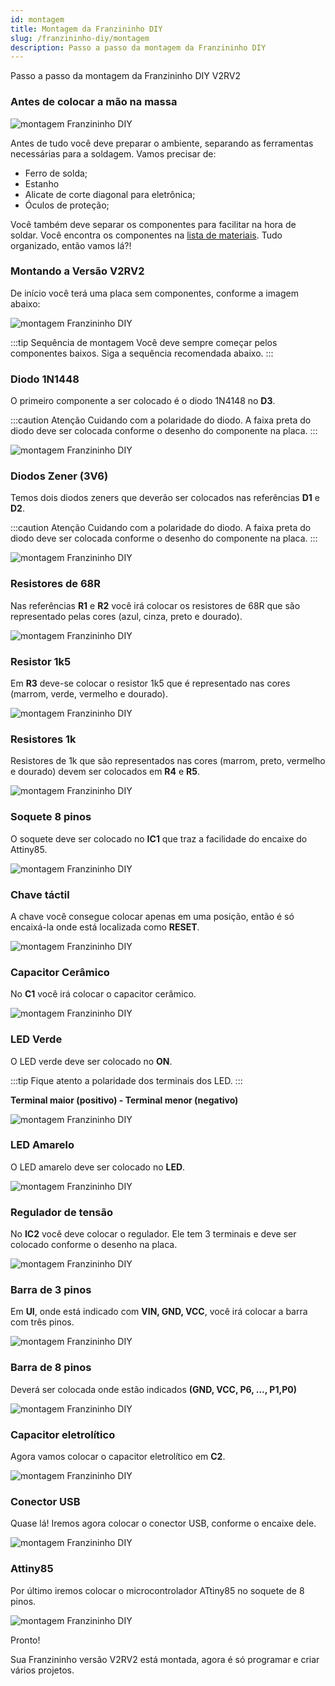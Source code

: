 ```yaml
---
id: montagem
title: Montagem da Franzininho DIY
slug: /franzininho-diy/montagem
description: Passo a passo da montagem da Franzininho DIY
---
```


Passo a passo da montagem da Franzininho DIY V2RV2

### Antes de colocar a mão na massa

![montagem Franzininho DIY](img/prepare-ambiente.png)

Antes de tudo você deve preparar o ambiente, separando as ferramentas necessárias para a soldagem. Vamos precisar de:

- Ferro de solda;
- Estanho
- Alicate de corte diagonal para eletrônica;
- Óculos de proteção;

Você também deve separar os componentes para facilitar na hora de soldar. Você encontra os componentes na [lista de materiais](https://franzininho.github.io/docs-franzininho-site/docs/franzininho-diy/lista-de-materiais). Tudo organizado, então vamos lá?!

### Montando a Versão V2RV2

De início você terá uma placa sem componentes, conforme a imagem abaixo:

![montagem Franzininho DIY](img/00-pcb.png)

:::tip Sequência de montagem
Você deve sempre começar pelos componentes baixos. Siga a sequência recomendada abaixo.
:::

### Diodo 1N1448

O primeiro componente a ser colocado é o diodo 1N4148 no **D3**.

:::caution Atenção
Cuidando com a polaridade do diodo. A faixa preta do diodo deve ser colocada conforme o desenho do componente na placa.
:::

![montagem Franzininho DIY](img/01-diodo1N4148.png) 

### Diodos Zener (3V6)

Temos dois diodos zeners que deverão ser colocados nas referências **D1** e **D2**. 

:::caution Atenção
Cuidando com a polaridade do diodo. A faixa preta do diodo deve ser colocada conforme o desenho do componente na placa.
:::

![montagem Franzininho DIY](img/02-diodos-zenners.png) 

### Resistores de 68R

Nas referências **R1** e **R2** você irá colocar os resistores de 68R que são representado pelas cores (azul, cinza, preto e dourado).

![montagem Franzininho DIY](img/03-resistores68R.png)  
 
### Resistor 1k5

Em **R3** deve-se colocar o resistor 1k5 que é representado nas cores (marrom, verde, vermelho e dourado).
 
![montagem Franzininho DIY](img/04-resistor1k5.png) 
 
### Resistores 1k
 
Resistores de 1k que são representados nas cores (marrom, preto, vermelho e dourado) devem ser colocados em **R4** e **R5**.
 
![montagem Franzininho DIY](img/05-resistores1k.png)  
  
### Soquete 8 pinos

O soquete deve ser colocado no **IC1** que traz a facilidade do encaixe do Attiny85.

![montagem Franzininho DIY](img/06-soquete.png) 
  
### Chave táctil

  A chave você consegue colocar apenas em uma posição, então é só encaixá-la onde está localizada como **RESET**.
  
![montagem Franzininho DIY](img/07-chave-táctil.png)  
  
### Capacitor Cerâmico

No **C1** você irá colocar o capacitor cerâmico.  
  
![montagem Franzininho DIY](img/08-capacitor-cerâmico.png)  
    
### LED Verde  

O LED verde deve ser colocado no **ON**.  

:::tip Fique atento a polaridade dos terminais dos LED. 
:::

**Terminal maior (positivo) - Terminal menor (negativo)** 

    
    
    
![montagem Franzininho DIY](img/09-led-verde.png)  
    
### LED Amarelo 

O LED amarelo deve ser colocado no **LED**. 
    
![montagem Franzininho DIY](img/10-led-amarelo.png)  
    
### Regulador de tensão  
    
No **IC2** você deve colocar o regulador. Ele tem 3 terminais e deve ser colocado conforme o desenho na placa.
 
![montagem Franzininho DIY](img/11-regulador-de-tensão.png)  
 
### Barra de 3 pinos

Em **UI**, onde está indicado com **VIN, GND, VCC**, você irá colocar a barra com três pinos.

![montagem Franzininho DIY](img/12-barra-de-3-pinos.png)  
 
### Barra de 8 pinos

Deverá ser colocada onde estão indicados **(GND, VCC, P6, ..., P1,P0)**

![montagem Franzininho DIY](img/13-barra-de-8-pinos.png) 
 
### Capacitor eletrolítico

Agora vamos colocar o capacitor eletrolítico em **C2**.

![montagem Franzininho DIY](img/14-capacitor-eletrolitico.png) 
 
### Conector USB

Quase lá! Iremos agora colocar o conector USB, conforme o encaixe dele.

![montagem Franzininho DIY](img/15-conector-usb.png) 

### Attiny85

Por último iremos colocar o microcontrolador ATtiny85 no soquete de 8 pinos.

![montagem Franzininho DIY](img/16-attiny85.png) 


Pronto!

Sua Franzininho versão V2RV2 está montada, agora é só programar e criar vários projetos.

